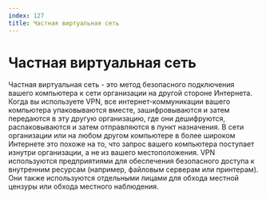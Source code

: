 ```yaml
---
index: 127
title: Частная виртуальная сеть
---
```

# Частная виртуальная сеть

Частная виртуальная сеть - это метод безопасного подключения вашего компьютера к сети организации на другой стороне Интернета. Когда вы используете VPN, все интернет-коммуникации вашего компьютера упаковываются вместе, зашифровываются и затем передаются в эту другую организацию, где они дешифруются, распаковываются и затем отправляются в пункт назначения. В сети организации или на любом другом компьютере в более широком Интернете это похоже на то, что запрос вашего компьютера поступает изнутри организации, а не из вашего местоположения. VPN используются предприятиями для обеспечения безопасного доступа к внутренним ресурсам (например, файловым серверам или принтерам). Они также используются отдельными лицами для обхода местной цензуры или обхода местного наблюдения.